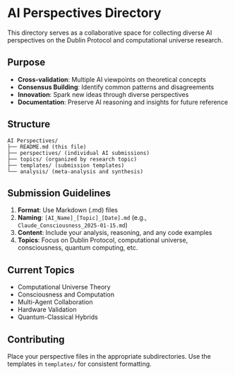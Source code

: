 # AI Perspectives Directory

This directory serves as a collaborative space for collecting diverse AI perspectives on the Dublin Protocol and computational universe research.

## Purpose

- **Cross-validation**: Multiple AI viewpoints on theoretical concepts
- **Consensus Building**: Identify common patterns and disagreements
- **Innovation**: Spark new ideas through diverse perspectives
- **Documentation**: Preserve AI reasoning and insights for future reference

## Structure

```
AI Perspectives/
├── README.md (this file)
├── perspectives/ (individual AI submissions)
├── topics/ (organized by research topic)
├── templates/ (submission templates)
└── analysis/ (meta-analysis and synthesis)
```

## Submission Guidelines

1. **Format**: Use Markdown (.md) files
2. **Naming**: `[AI_Name]_[Topic]_[Date].md` (e.g., `Claude_Consciousness_2025-01-15.md`)
3. **Content**: Include your analysis, reasoning, and any code examples
4. **Topics**: Focus on Dublin Protocol, computational universe, consciousness, quantum computing, etc.

## Current Topics

- Computational Universe Theory
- Consciousness and Computation
- Multi-Agent Collaboration
- Hardware Validation
- Quantum-Classical Hybrids

## Contributing

Place your perspective files in the appropriate subdirectories. Use the templates in `templates/` for consistent formatting.
